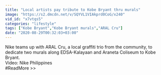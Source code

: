 ```yaml
---
title: "Local artists pay tribute to Kobe Bryant thru murals"
image: "https://s2.dmcdn.net/v/SQYVL1VIAkprd0CoG/x240"
vid_id: "x7vtqs5"
categories: "lifestyle"
tags: ["Kobe Bryant","Kobe Bryant murals","ARAL Cru"]
date: "2020-08-29T00:32:03+03:00"
---
```

Nike teams up with ARAL Cru, a local graffiti trio from the community, to dedicate two murals along EDSA-Kalayaan and Araneta Coliseum to Kobe Bryant.  <br>Video: Nike Philippines  <br>#ReadMore &gt;&gt; 
